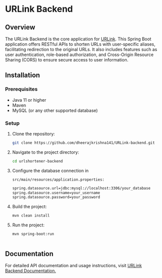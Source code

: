 # URLink Backend

## Overview
The URLink Backend is the core application for [URLink](https://github.com/dheerajkrishna141/URLink-frontend). This Spring Boot application offers RESTful APIs to shorten URLs with user-specific aliases, facilitating redirection to the original URLs. It also includes features such as user authentication, role-based authorization, and Cross-Origin Resource Sharing (CORS) to ensure secure access to user information.

## Installation

### Prerequisites

- Java 11 or higher
- Maven
- MySQL (or any other supported database)

### Setup

1. Clone the repository:
   
   ```bash
   git clone https://github.com/dheerajkrishna141/URLink-backend.git
3. Navigate to the project directory:
   
   ```bash
   cd urlshortener-backend
4. Configure the database connection in
   
   ```src/main/resources/application.properties:```

   ```bash
   spring.datasource.url=jdbc:mysql://localhost:3306/your_database
   spring.datasource.username=your_username
   spring.datasource.password=your_password
5. Build the project:
   ```bash
   mvn clean install
6. Run the project:
   ```bash
   mvn spring-boot:run



## Documentation
For detailed API documentation and usage instructions, visit [ URLink Backend Documentation.](https://dheerajkrishna141.github.io/URLink-backend/api-docs.html) 
